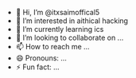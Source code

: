 - 👋 Hi, I’m @itxsaimoffical5
- 👀 I’m interested in aithical hacking
- 🌱 I’m currently learning ics
- 💞️ I’m looking to collaborate on ...
- 📫 How to reach me ...
- 😄 Pronouns: ...
- ⚡ Fun fact: ...

<!---
itxsaimoffical5/itxsaimoffical5 is a ✨ special ✨ repository because its `README.md` (this file) appears on your GitHub profile.
You can click the Preview link to take a look at your changes.
--->
